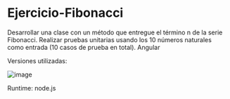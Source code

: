 # Ejercicio-Fibonacci

Desarrollar una clase con un método que entregue el término n de la serie Fibonacci. Realizar pruebas unitarias usando los 10 números naturales como entrada (10 casos de prueba en total). Angular

Versiones utilizadas:

![image](https://user-images.githubusercontent.com/99162884/186798059-030e4666-100f-4a88-a664-6bac7e250c0f.png)

Runtime: node.js
